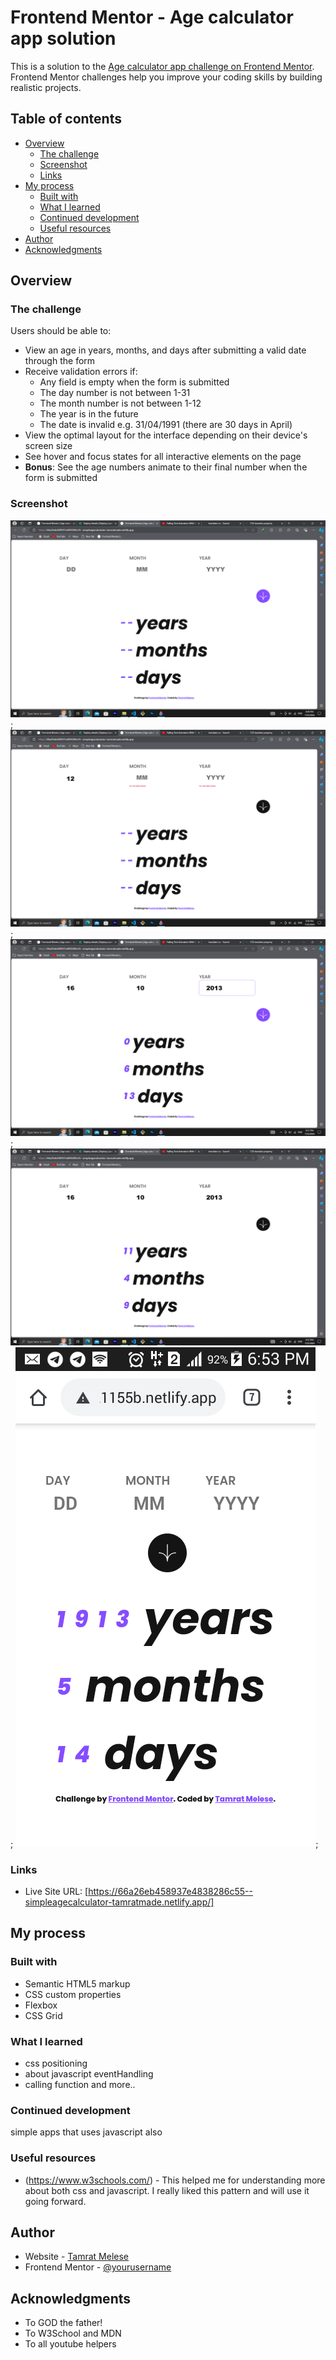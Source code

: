 # Frontend Mentor - Age calculator app solution

This is a solution to the [Age calculator app challenge on Frontend Mentor](https://www.frontendmentor.io/challenges/age-calculator-app-dF9DFFpj-Q). Frontend Mentor challenges help you improve your coding skills by building realistic projects.

## Table of contents

- [Overview](#overview)
  - [The challenge](#the-challenge)
  - [Screenshot](#screenshot)
  - [Links](#links)
- [My process](#my-process)
  - [Built with](#built-with)
  - [What I learned](#what-i-learned)
  - [Continued development](#continued-development)
  - [Useful resources](#useful-resources)
- [Author](#author)
- [Acknowledgments](#acknowledgments)

## Overview

### The challenge

Users should be able to:

- View an age in years, months, and days after submitting a valid date through the form
- Receive validation errors if:
  - Any field is empty when the form is submitted
  - The day number is not between 1-31
  - The month number is not between 1-12
  - The year is in the future
  - The date is invalid e.g. 31/04/1991 (there are 30 days in April)
- View the optimal layout for the interface depending on their device's screen size
- See hover and focus states for all interactive elements on the page
- **Bonus**: See the age numbers animate to their final number when the form is submitted

### Screenshot

![Desktop view](./assets/images/Untitled.png);
![Dormant](./assets/images/Untitleds.png);
![Active state 1](./assets/images/active.png);
![Active state 2](./assets/images/active2.png);
![Mobile view](./assets/images/Screenshot_2024-07-25-18-53-01.png);

### Links

- Live Site URL: [https://66a26eb458937e4838286c55--simpleagecalculator-tamratmade.netlify.app/]

## My process

### Built with

- Semantic HTML5 markup
- CSS custom properties
- Flexbox
- CSS Grid

### What I learned

- css positioning
- about javascript eventHandling
- calling function and more..

### Continued development

simple apps that uses javascript also

### Useful resources

- (https://www.w3schools.com/) - This helped me for understanding more about both css and javascript. I really liked this pattern and will use it going forward.

## Author

- Website - [Tamrat Melese](https://66913ff5fe97322e5aceae31--tamesociallink-4.netlify.app/)
- Frontend Mentor - [@yourusername](https://www.frontendmentor.io/profile/TamratMelese)

## Acknowledgments

- To GOD the father!
- To W3School and MDN
- To all youtube helpers

